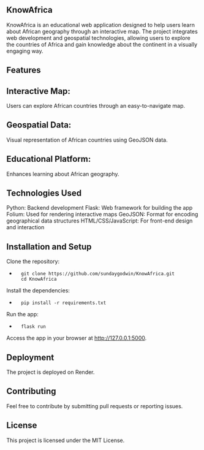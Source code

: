 ##  KnowAfrica

KnowAfrica is an educational web application designed to help users learn about African geography through an interactive map. The project integrates web development and geospatial technologies, allowing users to explore the countries of Africa and gain knowledge about the continent in a visually engaging way.

##  Features
##  Interactive Map: 
Users can explore African countries through an easy-to-navigate map.
##  Geospatial Data: 
Visual representation of African countries using GeoJSON data.
##  Educational Platform: 
Enhances learning about African geography.

##  Technologies Used
Python: Backend development
Flask: Web framework for building the app
Folium: Used for rendering interactive maps
GeoJSON: Format for encoding geographical data structures
HTML/CSS/JavaScript: For front-end design and interaction

## Installation and Setup
Clone the repository:
*       git clone https://github.com/sundaygodwin/KnowAfrica.git
        cd KnowAfrica

Install the dependencies:
*       pip install -r requirements.txt

Run the app:
*       flask run

Access the app in your browser at http://127.0.0.1:5000.

##  Deployment
The project is deployed on Render.

##  Contributing
Feel free to contribute by submitting pull requests or reporting issues.

##  License
This project is licensed under the MIT License.